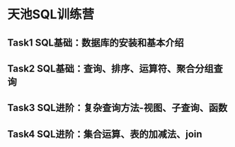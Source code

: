 # 天池SQL训练营
## Task1 SQL基础：数据库的安装和基本介绍
## Task2 SQL基础：查询、排序、运算符、聚合分组查询
## Task3 SQL进阶：复杂查询方法-视图、子查询、函数
## Task4 SQL进阶：集合运算、表的加减法、join
